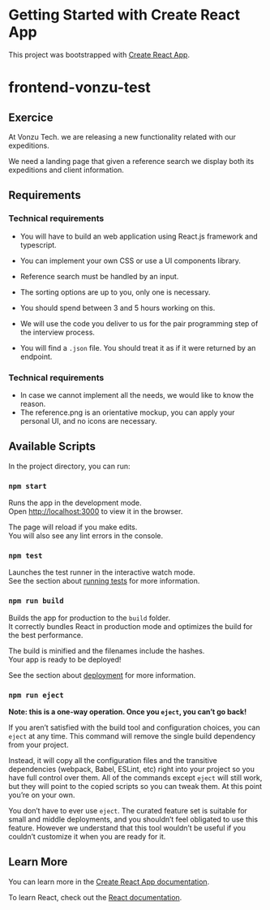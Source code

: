 # Getting Started with Create React App

This project was bootstrapped with [Create React App](https://github.com/facebook/create-react-app).

# frontend-vonzu-test

## Exercice

At Vonzu Tech. we are releasing a new functionality related with our expeditions.

We need a landing page that given a reference search we display both its expeditions and client information.

## Requirements

### Technical requirements

- You will have to build an web application using React.js framework and typescript.

- You can implement your own CSS or use a UI components library.

- Reference search must be handled by an input.

- The sorting options are up to you, only one is necessary.

- You should spend between 3 and 5 hours working on this.

- We will use the code you deliver to us for the pair programming step of the interview process.

- You will find a `.json` file. You should treat it as if it were returned by an endpoint.

### Technical requirements

- In case we cannot implement all the needs, we would like to know the reason.
- The reference.png is an orientative mockup, you can apply your personal UI, and no icons are necessary.

## Available Scripts

In the project directory, you can run:

### `npm start`

Runs the app in the development mode.\
Open [http://localhost:3000](http://localhost:3000) to view it in the browser.

The page will reload if you make edits.\
You will also see any lint errors in the console.

### `npm test`

Launches the test runner in the interactive watch mode.\
See the section about [running tests](https://facebook.github.io/create-react-app/docs/running-tests) for more information.

### `npm run build`

Builds the app for production to the `build` folder.\
It correctly bundles React in production mode and optimizes the build for the best performance.

The build is minified and the filenames include the hashes.\
Your app is ready to be deployed!

See the section about [deployment](https://facebook.github.io/create-react-app/docs/deployment) for more information.

### `npm run eject`

**Note: this is a one-way operation. Once you `eject`, you can’t go back!**

If you aren’t satisfied with the build tool and configuration choices, you can `eject` at any time. This command will remove the single build dependency from your project.

Instead, it will copy all the configuration files and the transitive dependencies (webpack, Babel, ESLint, etc) right into your project so you have full control over them. All of the commands except `eject` will still work, but they will point to the copied scripts so you can tweak them. At this point you’re on your own.

You don’t have to ever use `eject`. The curated feature set is suitable for small and middle deployments, and you shouldn’t feel obligated to use this feature. However we understand that this tool wouldn’t be useful if you couldn’t customize it when you are ready for it.

## Learn More

You can learn more in the [Create React App documentation](https://facebook.github.io/create-react-app/docs/getting-started).

To learn React, check out the [React documentation](https://reactjs.org/).
